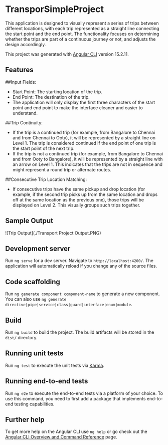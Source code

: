 # TransporSimpleProject

This application is designed to visually represent a series of trips between different locations, with each trip represented as a straight line connecting the start point and the end point. The functionality focuses on determining whether the trips are part of a continuous journey or not, and adjusts the design accordingly.

This project was generated with [Angular CLI](https://github.com/angular/angular-cli) version 15.2.11.

## Features
##Input Fields:
   - Start Point: The starting location of the trip.
   - End Point: The destination of the trip.
   - The application will only display the first three characters of the start point and end point to make the interface cleaner and easier to understand.

##Trip Continuity:
  - If the trip is a continued trip (for example, from Bangalore to Chennai and from Chennai to Ooty), it will be represented by a straight line on Level 1. The trip is considered continued if the end point of 
    one trip is the start point of the next trip.
  - If the trip is not a continued trip (for example, from Bangalore to Chennai and from Ooty to Bangalore), it will be represented by a straight line with an arrow on Level 1. This indicates that the trips are 
    not in sequence and might represent a round trip or alternate routes.

##Consecutive Trip Location Matching:
  - If consecutive trips have the same pickup and drop location (for example, if the second trip picks up from the same location and drops off at the same location 
    as the previous one), those trips will be displayed on Level 2. This visually groups such trips together.
## Sample Output

![Trip Output](./Transport Project Output.PNG)

## Development server

Run `ng serve` for a dev server. Navigate to `http://localhost:4200/`. The application will automatically reload if you change any of the source files.

## Code scaffolding

Run `ng generate component component-name` to generate a new component. You can also use `ng generate directive|pipe|service|class|guard|interface|enum|module`.

## Build

Run `ng build` to build the project. The build artifacts will be stored in the `dist/` directory.

## Running unit tests

Run `ng test` to execute the unit tests via [Karma](https://karma-runner.github.io).

## Running end-to-end tests

Run `ng e2e` to execute the end-to-end tests via a platform of your choice. To use this command, you need to first add a package that implements end-to-end testing capabilities.

## Further help

To get more help on the Angular CLI use `ng help` or go check out the [Angular CLI Overview and Command Reference](https://angular.io/cli) page.
